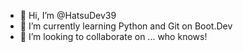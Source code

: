 - 👋 Hi, I’m @HatsuDev39
- 🌱 I’m currently learning Python and Git on Boot.Dev
- 💞️ I’m looking to collaborate on ... who knows!

<!---
HatsuDev39/HatsuDev39 is a ✨ special ✨ repository because its `README.md` (this file) appears on your GitHub profile.
You can click the Preview link to take a look at your changes.
--->
